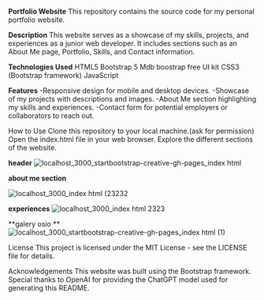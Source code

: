 **Portfolio Website**
This repository contains the source code for my personal portfolio website.

**Description**
This website serves as a showcase of my skills, projects, and experiences as a junior web developer. It includes sections such as an About Me page, Portfolio, Skills, and Contact information.

**Technologies Used**
HTML5
Bootstrap 5 
Mdb boostrap free UI kit
CSS3 (Bootstrap framework)
JavaScript



**Features**
  -Responsive design for mobile and desktop devices.
  -Showcase of my projects with descriptions and images.
  -About Me section highlighting my skills and experiences.
  -Contact form for potential employers or collaborators to reach out.

  
How to Use
Clone this repository to your local machine.(ask for permission)
Open the index.html file in your web browser.
Explore the different sections of the website.

**header**
![localhost_3000_startbootstrap-creative-gh-pages_index html](https://github.com/Naroshh/Naroshh.github.io/assets/87419255/ae7a137f-4e96-47a2-ac11-0a8a0a23f9d9)

**about me section**

![localhost_3000_index html (23232](https://github.com/Naroshh/Naroshh.github.io/assets/87419255/5d0d2574-fd50-47b5-b6c3-8fc8a9bd7bb9)


**experiences**
![localhost_3000_index html 2323](https://github.com/Naroshh/Naroshh.github.io/assets/87419255/fde5aeba-9c83-45a6-b139-5e0b3aa36cb3)


**galery osio **
![localhost_3000_startbootstrap-creative-gh-pages_index html (1)](https://github.com/Naroshh/Naroshh.github.io/assets/87419255/1cf75d8f-66a3-4661-bbad-c7fdc67b028c)

License
This project is licensed under the MIT License - see the LICENSE file for details.

Acknowledgements
This website was built using the Bootstrap framework.
Special thanks to OpenAI for providing the ChatGPT model used for generating this README.
